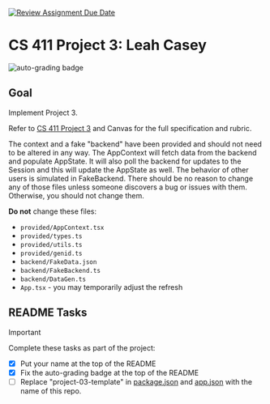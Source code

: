 [![Review Assignment Due Date](https://classroom.github.com/assets/deadline-readme-button-24ddc0f5d75046c5622901739e7c5dd533143b0c8e959d652212380cedb1ea36.svg)](https://classroom.github.com/a/E1rFec9K)
# CS 411 Project 3: **Leah Casey**

![auto-grading badge](https://github.com/bsu-cs-jb/project-03-alcaseybsu/actions/workflows/classroom.yml/badge.svg)

## Goal

Implement Project 3.

Refer to [CS 411 Project 3](https://bsu-cs-jb.github.io/cs-411-docs/project-03/)
and Canvas for the full specification and rubric.

The context and a fake "backend" have been provided and should not need to be
altered in any way. The AppContext will fetch data from the backend and populate
AppState. It will also poll the backend for updates to the Session and this will
update the AppState as well. The behavior of other users is simulated in
FakeBackend. There should be no reason to change any of those files unless
someone discovers a bug or issues with them. Otherwise, you should not change
them.

**Do not** change these files:

- `provided/AppContext.tsx`
- `provided/types.ts`
- `provided/utils.ts`
- `provided/genid.ts`
- `backend/FakeData.json`
- `backend/FakeBackend.ts`
- `backend/DataGen.ts`
- `App.tsx` - you may temporarily adjust the refresh

## README Tasks

<!-- prettier-ignore-start -->
> [!IMPORTANT]
> Complete these tasks as part of the project:
<!-- prettier-ignore-end -->

- [x] Put your name at the top of the README
- [x] Fix the auto-grading badge at the top of the README
- [ ] Replace "project-03-template" in [package.json](package.json) and
      [app.json](app.json) with the name of this repo.
